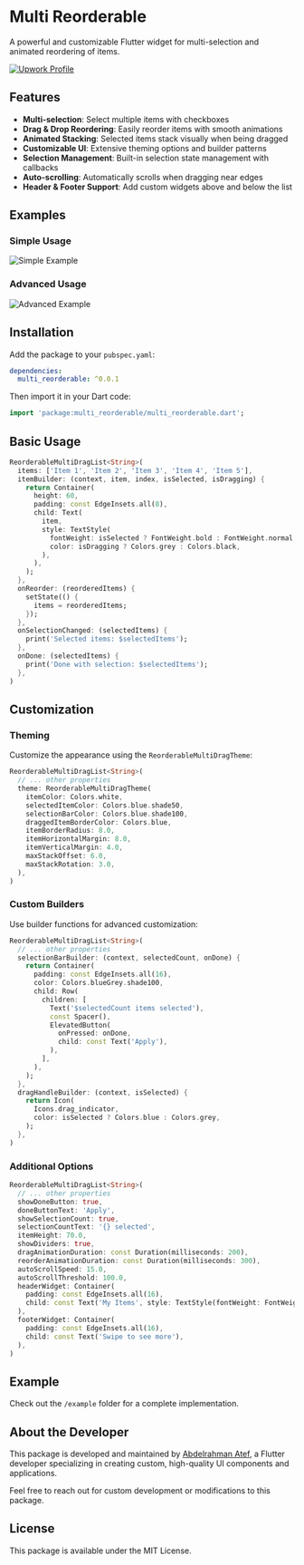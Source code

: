 <!--
This README describes the package. If you publish this package to pub.dev,
this README's contents appear on the landing page for your package.

For information about how to write a good package README, see the guide for
[writing package pages](https://dart.dev/tools/pub/writing-package-pages).

For general information about developing packages, see the Dart guide for
[creating packages](https://dart.dev/guides/libraries/create-packages)
and the Flutter guide for
[developing packages and plugins](https://flutter.dev/to/develop-packages).
-->

# Multi Reorderable

A powerful and customizable Flutter widget for multi-selection and animated reordering of items.

[![Upwork Profile](https://img.shields.io/badge/Upwork-Abdelrahman%20Atef-6FDA44?style=for-the-badge&logo=upwork&logoColor=white)](https://www.upwork.com/freelancers/abdelrahmanatef4)

## Features

- **Multi-selection**: Select multiple items with checkboxes
- **Drag & Drop Reordering**: Easily reorder items with smooth animations
- **Animated Stacking**: Selected items stack visually when being dragged
- **Customizable UI**: Extensive theming options and builder patterns
- **Selection Management**: Built-in selection state management with callbacks
- **Auto-scrolling**: Automatically scrolls when dragging near edges
- **Header & Footer Support**: Add custom widgets above and below the list

## Examples

### Simple Usage
![Simple Example](https://imgur.com/a/NwxcbVg)

### Advanced Usage
![Advanced Example](https://imgur.com/a/FD2WELG)

## Installation

Add the package to your `pubspec.yaml`:

```yaml
dependencies:
  multi_reorderable: ^0.0.1
```

Then import it in your Dart code:

```dart
import 'package:multi_reorderable/multi_reorderable.dart';
```

## Basic Usage

```dart
ReorderableMultiDragList<String>(
  items: ['Item 1', 'Item 2', 'Item 3', 'Item 4', 'Item 5'],
  itemBuilder: (context, item, index, isSelected, isDragging) {
    return Container(
      height: 60,
      padding: const EdgeInsets.all(8),
      child: Text(
        item,
        style: TextStyle(
          fontWeight: isSelected ? FontWeight.bold : FontWeight.normal,
          color: isDragging ? Colors.grey : Colors.black,
        ),
      ),
    );
  },
  onReorder: (reorderedItems) {
    setState(() {
      items = reorderedItems;
    });
  },
  onSelectionChanged: (selectedItems) {
    print('Selected items: $selectedItems');
  },
  onDone: (selectedItems) {
    print('Done with selection: $selectedItems');
  },
)
```

## Customization

### Theming

Customize the appearance using the `ReorderableMultiDragTheme`:

```dart
ReorderableMultiDragList<String>(
  // ... other properties
  theme: ReorderableMultiDragTheme(
    itemColor: Colors.white,
    selectedItemColor: Colors.blue.shade50,
    selectionBarColor: Colors.blue.shade100,
    draggedItemBorderColor: Colors.blue,
    itemBorderRadius: 8.0,
    itemHorizontalMargin: 8.0,
    itemVerticalMargin: 4.0,
    maxStackOffset: 6.0,
    maxStackRotation: 3.0,
  ),
)
```

### Custom Builders

Use builder functions for advanced customization:

```dart
ReorderableMultiDragList<String>(
  // ... other properties
  selectionBarBuilder: (context, selectedCount, onDone) {
    return Container(
      padding: const EdgeInsets.all(16),
      color: Colors.blueGrey.shade100,
      child: Row(
        children: [
          Text('$selectedCount items selected'),
          const Spacer(),
          ElevatedButton(
            onPressed: onDone,
            child: const Text('Apply'),
          ),
        ],
      ),
    );
  },
  dragHandleBuilder: (context, isSelected) {
    return Icon(
      Icons.drag_indicator,
      color: isSelected ? Colors.blue : Colors.grey,
    );
  },
)
```

### Additional Options

```dart
ReorderableMultiDragList<String>(
  // ... other properties
  showDoneButton: true,
  doneButtonText: 'Apply',
  showSelectionCount: true,
  selectionCountText: '{} selected',
  itemHeight: 70.0,
  showDividers: true,
  dragAnimationDuration: const Duration(milliseconds: 200),
  reorderAnimationDuration: const Duration(milliseconds: 300),
  autoScrollSpeed: 15.0,
  autoScrollThreshold: 100.0,
  headerWidget: Container(
    padding: const EdgeInsets.all(16),
    child: const Text('My Items', style: TextStyle(fontWeight: FontWeight.bold)),
  ),
  footerWidget: Container(
    padding: const EdgeInsets.all(16),
    child: const Text('Swipe to see more'),
  ),
)
```

## Example

Check out the `/example` folder for a complete implementation.

## About the Developer

This package is developed and maintained by [Abdelrahman Atef](https://www.upwork.com/freelancers/abdelrahmanatef4), a Flutter developer specializing in creating custom, high-quality UI components and applications.

Feel free to reach out for custom development or modifications to this package.

## License

This package is available under the MIT License.
